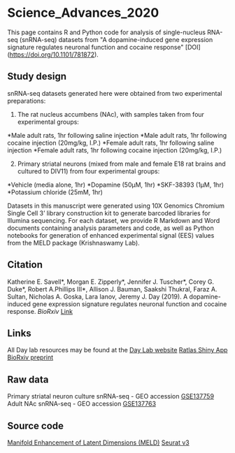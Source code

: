 # **Science_Advances_2020**


This page contains R and Python code for analysis of single-nucleus RNA-seq (snRNA-seq) datasets from "A dopamine-induced gene expression signature regulates neuronal function and cocaine response" [DOI] (https://doi.org/10.1101/781872). 


## **Study design**

snRNA-seq datasets generated here were obtained from two experimental preparations:

1) The rat nucleus accumbens (NAc), with samples taken from four experimental groups:

*Male adult rats, 1hr following saline injection
*Male adult rats, 1hr following cocaine injection (20mg/kg, I.P.)
*Female adult rats, 1hr following saline injection
*Female adult rats, 1hr following cocaine injection (20mg/kg, I.P.)

2) Primary striatal neurons (mixed from male and female E18 rat brains and cultured to DIV11) from four experimental groups:

*Vehicle (media alone, 1hr)
*Dopamine (50µM, 1hr)
*SKF-38393 (1µM, 1hr)
*Potassium chloride (25mM, 1hr)

Datasets in this manuscript were generated using 10X Genomics Chromium Single Cell 3’ library construction kit to generate barcoded libraries for Illumina sequencing. For each dataset, we provide R Markdown and Word documents containing analysis parameters and code, as well as Python notebooks for generation of enhanced experimental signal (EES) values from the MELD package (Krishnaswamy Lab).  


## **Citation**

Katherine E. Savell*, Morgan E. Zipperly*, Jennifer J. Tuscher*, Corey G. Duke*, Robert A.Phillips III*, Allison J. Bauman, Saakshi Thukral, Faraz A. Sultan, Nicholas A. Goska, Lara Ianov, Jeremy J. Day (2019). A dopamine-induced gene expression signature regulates neuronal function and cocaine response. *BioRxiv* [Link](https://www.biorxiv.org/content/10.1101/781872v1)


## **Links**

All Day lab resources may be found at the [Day Lab website](http://day-lab.org/resources)
[Ratlas Shiny App](https://day-lab.shinyapps.io/ratlas/)
[BioRxiv preprint](https://www.biorxiv.org/content/10.1101/781872v1)


## **Raw data**

Primary striatal neuron culture snRNA-seq - GEO accession [GSE137759](https://www.ncbi.nlm.nih.gov/geo/query/acc.cgi?acc=GSE137759)
Adult NAc snRNA-seq - GEO accession [GSE137763](https://www.ncbi.nlm.nih.gov/geo/query/acc.cgi?acc=GSE137763)


## **Source code**

[Manifold Enhancement of Latent Dimensions (MELD)](https://github.com/KrishnaswamyLab/MELD)
[Seurat v3](https://github.com/satijalab/seurat)
